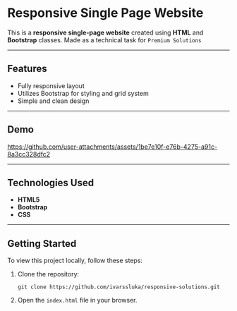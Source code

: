 # Responsive Single Page Website

This is a **responsive single-page website** created using **HTML** and **Bootstrap** classes.
Made as a technical task for ```Premium Solutions```

---

## Features

- Fully responsive layout
- Utilizes Bootstrap for styling and grid system
- Simple and clean design

---

## Demo


https://github.com/user-attachments/assets/1be7e10f-e76b-4275-a91c-8a3cc328dfc2


---

## Technologies Used

- **HTML5**
- **Bootstrap**
- **CSS**

---

## Getting Started

To view this project locally, follow these steps:

1. Clone the repository:
   ```
   git clone https://github.com/ivarssluka/responsive-solutions.git
   ```
2. Open the ```index.html``` file in your browser.
